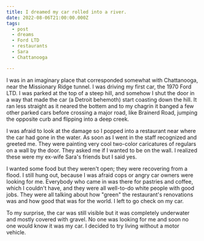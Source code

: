 ```yaml
---
title: I dreamed my car rolled into a river.
date: 2022-08-06T21:00:00.000Z
tags:
  - post 
  - dreams
  - Ford LTD
  - restaurants
  - Sara
  - Chattanooga

---
```


I was in an imaginary place that corresponded somewhat with Chattanooga, near the Missionary Ridge tunnel. I was driving my first car, the 1970 Ford LTD. I was parked at the top of a steep hill, and somehow I shut the door in a way that made the car (a Detroit behemoth) start coasting down the hill. It ran less straight as it neared the bottem and to my chagrin it banged a few other parked cars before crossing a major road, like Brainerd Road, jumping the opposite curb and flipping into a deep creek.

I was afraid to look at the damage so I popped into a restaurant near where the car had gone in the water. As soon as I went in the staff recognized  and greeted me. They were painting very cool two-color caricatures of regulars on a wall by the door. They asked me if I wanted to be on the wall. I realized these were my ex-wife Sara's friends but I said yes.

I wanted some food but they weren't open; they were recovering from a flood. I still hung out, because I was afraid cops or angry car owners were looking for me. Everybody who came in was there for pastries and coffee, which I couldn't have, and they were all well-to-do white people with good jobs. They were all talking about how "green" the restaurant's renovations was and how good that was for the world. I left to go check on my car.

To my surprise, the car was still visible but it was completely underwater and mostly covered with gravel. No one was looking for me and soon no one would know it was my car. I decided to try living without a motor vehicle.

